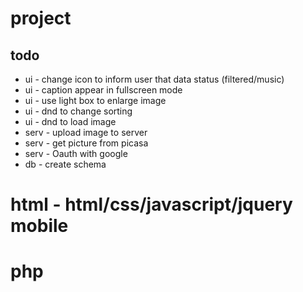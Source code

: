 # project
## todo
- ui - change icon to inform user that data status (filtered/music)
- ui - caption appear in fullscreen mode
- ui - use light box to enlarge image
- ui - dnd to change sorting
- ui - dnd to load image
- serv - upload image to server
- serv - get picture from picasa
- serv - Oauth with google
- db - create schema

# html - html/css/javascript/jquery mobile


# php




